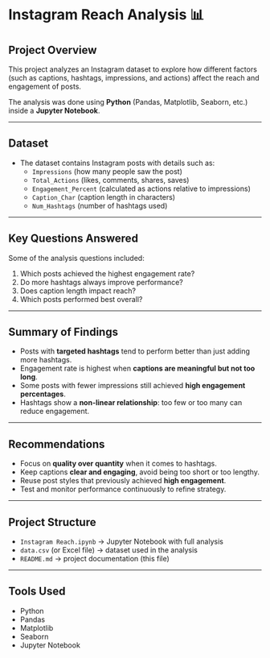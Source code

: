 # Instagram Reach Analysis 📊

## Project Overview
This project analyzes an Instagram dataset to explore how different factors (such as captions, hashtags, impressions, and actions) affect the reach and engagement of posts.  

The analysis was done using **Python** (Pandas, Matplotlib, Seaborn, etc.) inside a **Jupyter Notebook**.  

---

## Dataset
- The dataset contains Instagram posts with details such as:
  - `Impressions` (how many people saw the post)
  - `Total_Actions` (likes, comments, shares, saves)
  - `Engagement_Percent` (calculated as actions relative to impressions)
  - `Caption_Char` (caption length in characters)
  - `Num_Hashtags` (number of hashtags used)

---

## Key Questions Answered
Some of the analysis questions included:
1. Which posts achieved the highest engagement rate?
2. Do more hashtags always improve performance?
3. Does caption length impact reach?
4. Which posts performed best overall?

---

## Summary of Findings
- Posts with **targeted hashtags** tend to perform better than just adding more hashtags.
- Engagement rate is highest when **captions are meaningful but not too long**.
- Some posts with fewer impressions still achieved **high engagement percentages**.
- Hashtags show a **non-linear relationship**: too few or too many can reduce engagement.

---

## Recommendations
- Focus on **quality over quantity** when it comes to hashtags.  
- Keep captions **clear and engaging**, avoid being too short or too lengthy.  
- Reuse post styles that previously achieved **high engagement**.  
- Test and monitor performance continuously to refine strategy.  

---

## Project Structure
- `Instagram Reach.ipynb` → Jupyter Notebook with full analysis  
- `data.csv` (or Excel file) → dataset used in the analysis  
- `README.md` → project documentation (this file)

---

## Tools Used
- Python  
- Pandas  
- Matplotlib  
- Seaborn  
- Jupyter Notebook  



